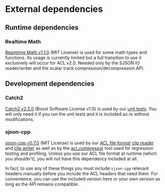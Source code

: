 # External dependencies

## Runtime dependencies

### Realtime Math

[Reamtime Math v1.1.0](https://github.com/nfrechette/rtm/releases/tag/v1.1.0) (MIT License) is used for some math types and functions. Its usage is currently limited but a full transition to use it exclusively will occur for ACL v2.0. Needed only by the SJSON IO reader/writer and the scalar track compression/decompression API.

## Development dependencies

### Catch2

[Catch2 v2.5.0](https://github.com/catchorg/Catch2/releases/tag/v2.5.0) (Boost Software License v1.0) is used by our [unit tests](../tests). You will only need it if you run the unit tests and it is included as-is without modifications.

### sjson-cpp

[sjson-cpp v0.7.0](https://github.com/nfrechette/sjson-cpp/releases/tag/v0.7.0) (MIT License) is used by our [ACL file format](../docs/the_acl_file_format.md) [clip reader](../includes/acl/io/clip_reader.h) and [clip writer](../includes/acl/io/clip_writer.h) as well as by the [acl_compressor](../tools/acl_compressor) tool used for regression testing and profiling. Unless you use our ACL file format at runtime (which you shouldn't), you will not have this dependency included at all.

In fact, to use any of these things you must include `sjson-cpp` relevant headers manually before you include the ACL headers that need them. For convenience, you can use the included version here or your own version as long as the API remains compatible.
